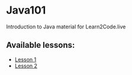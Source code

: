 # Java101
Introduction to Java material for Learn2Code.live

## Available lessons:
* [Lesson 1](lesson1.md)
* [Lesson 2](lesson2.md)
